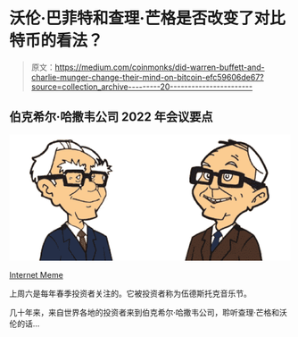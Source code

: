 # 沃伦·巴菲特和查理·芒格是否改变了对比特币的看法？

> 原文：<https://medium.com/coinmonks/did-warren-buffett-and-charlie-munger-change-their-mind-on-bitcoin-efc59606de67?source=collection_archive---------20----------------------->

## 伯克希尔·哈撒韦公司 2022 年会议要点

![](img/6bf77fa09b033a76323c232462940a2a.png)

[Internet Meme](https://buffettmungerwisdom.wordpress.com/)

上周六是每年春季投资者关注的。它被投资者称为伍德斯托克音乐节。

几十年来，来自世界各地的投资者来到伯克希尔·哈撒韦公司，聆听查理·芒格和沃伦的话…